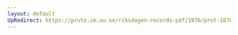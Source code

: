 ```yaml
---
layout: default
UpRedirect: https://pruto.im.uu.se/riksdagen-records-pdf/1876/prot-1876--ak--040/prot-1876--ak--040_008.pdf
---
```

